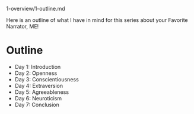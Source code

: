 
1-overview/1-outline.md

Here is an outline of what I have in mind for this series about your Favorite Narrator, ME!

# Outline

- Day 1: Introduction
- Day 2: Openness
- Day 3: Conscientiousness
- Day 4: Extraversion
- Day 5: Agreeableness
- Day 6: Neuroticism
- Day 7: Conclusion

